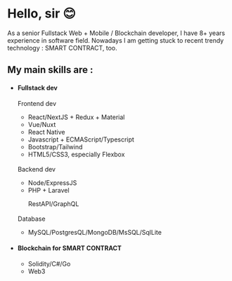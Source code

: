 <h1>Hello, sir 😊</h1>
As a senior Fullstack Web + Mobile / Blockchain developer, I have 8+ years experience in software field.
Nowadays I am getting stuck to recent trendy technology : SMART CONTRACT, too.
<h2>My main skills are :</h2>
<ul>
  <li>
    <h4>Fullstack dev</h4>
    Frontend dev
  </li>
  <ul>
    <li>React/NextJS + Redux + Material</li>
    <li>Vue/Nuxt</li>
    <li>React Native</li>
    <li>Javascript + ECMAScript/Typescript</li>
    <li>Bootstrap/Tailwind</li>
    <li>HTML5/CSS3, especially Flexbox</li>
  </ul>
  <br>
  Backend dev
  <ul>
    <li>Node/ExpressJS</li>
    <li>PHP + Laravel</li>
  </ul>
  <ul>
    RestAPI/GraphQL
  </ul>
  <br>
  Database
  <ul>
    <li>MySQL/PostgresQL/MongoDB/MsSQL/SqlLite</li>
  </ul>
  <li>
    <h4>Blockchain for SMART CONTRACT</h4>
  </li>
  <ul>
    <li>Solidity/C#/Go</li>
    <li>Web3</li>
  </ul>
